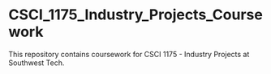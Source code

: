 # CSCI_1175_Industry_Projects_Coursework
This  repository contains coursework for CSCI 1175 - Industry Projects at Southwest Tech.
